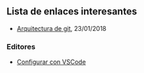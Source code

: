 ## Lista de enlaces interesantes

- [Arquitectura de git](http://aosabook.org/en/git.html), 23/01/2018

### Editores

- [Configurar con VSCode](https://stackoverflow.com/questions/30024353/how-to-use-visual-studio-code-as-default-editor-for-git)